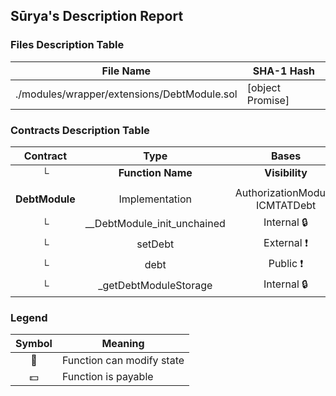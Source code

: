 ## Sūrya's Description Report

### Files Description Table


|  File Name  |  SHA-1 Hash  |
|-------------|--------------|
| ./modules/wrapper/extensions/DebtModule.sol | [object Promise] |


### Contracts Description Table


|  Contract  |         Type        |       Bases      |                  |                 |
|:----------:|:-------------------:|:----------------:|:----------------:|:---------------:|
|     └      |  **Function Name**  |  **Visibility**  |  **Mutability**  |  **Modifiers**  |
||||||
| **DebtModule** | Implementation | AuthorizationModule, ICMTATDebt |||
| └ | __DebtModule_init_unchained | Internal 🔒 | 🛑  | onlyInitializing |
| └ | setDebt | External ❗️ | 🛑  | onlyRole |
| └ | debt | Public ❗️ |   |NO❗️ |
| └ | _getDebtModuleStorage | Internal 🔒 |   | |


### Legend

|  Symbol  |  Meaning  |
|:--------:|-----------|
|    🛑    | Function can modify state |
|    💵    | Function is payable |
